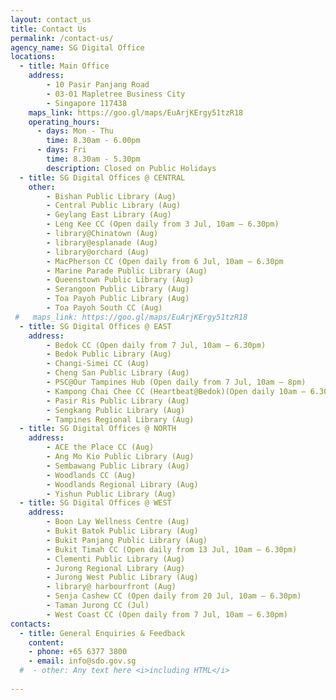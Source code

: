 ```yaml
---
layout: contact_us
title: Contact Us
permalink: /contact-us/
agency_name: SG Digital Office
locations:
  - title: Main Office 
    address:
        - 10 Pasir Panjang Road
        - 03-01 Mapletree Business City
        - Singapore 117438
    maps_link: https://goo.gl/maps/EuArjKErgy51tzR18
    operating_hours:
      - days: Mon - Thu
        time: 8.30am - 6.00pm
      - days: Fri
        time: 8.30am - 5.30pm
        description: Closed on Public Holidays
  - title: SG Digital Offices @ CENTRAL
    other:
        - Bishan Public Library (Aug)
        - Central Public Library (Aug)
        - Geylang East Library (Aug)
        - Leng Kee CC (Open daily from 3 Jul, 10am – 6.30pm)
        - library@Chinatown (Aug)
        - library@esplanade (Aug)
        - library@orchard (Aug)
        - MacPherson CC (Open daily from 6 Jul, 10am – 6.30pm
        - Marine Parade Public Library (Aug)
        - Queenstown Public Library (Aug)
        - Serangoon Public Library (Aug)
        - Toa Payoh Public Library (Aug)
        - Toa Payoh South CC (Aug)
 #   maps_link: https://goo.gl/maps/EuArjKErgy51tzR18
  - title: SG Digital Offices @ EAST
    address:
        - Bedok CC (Open daily from 7 Jul, 10am – 6.30pm)
        - Bedok Public Library (Aug)
        - Changi-Simei CC (Aug)
        - Cheng San Public Library (Aug)
        - PSC@Our Tampines Hub (Open daily from 7 Jul, 10am – 8pm)
        - Kampong Chai Chee CC (Heartbeat@Bedok)(Open daily 10am – 6.30pm)
        - Pasir Ris Public Library (Aug)
        - Sengkang Public Library (Aug)
        - Tampines Regional Library (Aug)
  - title: SG Digital Offices @ NORTH
    address:
        - ACE the Place CC (Aug)
        - Ang Mo Kio Public Library (Aug)
        - Sembawang Public Library (Aug)
        - Woodlands CC (Aug)
        - Woodlands Regional Library (Aug)
        - Yishun Public Library (Aug)
  - title: SG Digital Offices @ WEST
    address:
        - Boon Lay Wellness Centre (Aug)
        - Bukit Batok Public Library (Aug)
        - Bukit Panjang Public Library (Aug)
        - Bukit Timah CC (Open daily from 13 Jul, 10am – 6.30pm)
        - Clementi Public Library (Aug)
        - Jurong Regional Library (Aug)
        - Jurong West Public Library (Aug)
        - library@ harbourfront (Aug)
        - Senja Cashew CC (Open daily from 20 Jul, 10am – 6.30pm)
        - Taman Jurong CC (Jul)
        - West Coast CC (Open daily from 7 Jul, 10am – 6.30pm)
contacts:
  - title: General Enquiries & Feedback
    content:
    - phone: +65 6377 3800
    - email: info@sdo.gov.sg
  #  - other: Any text here <i>including HTML</i>
 
---
```

